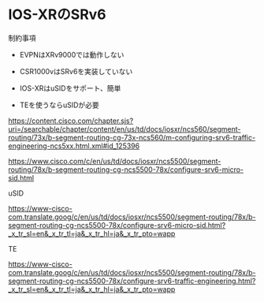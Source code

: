 # IOS-XRのSRv6

制約事項

- EVPNはXRv9000では動作しない

- CSR1000vはSRv6を実装していない

- IOS-XRはuSIDをサポート、簡単

- TEを使うならuSIDが必要

https://content.cisco.com/chapter.sjs?uri=/searchable/chapter/content/en/us/td/docs/iosxr/ncs560/segment-routing/73x/b-segment-routing-cg-73x-ncs560/m-configuring-srv6-traffic-engineering-ncs5xx.html.xml#id_125396

https://www.cisco.com/c/en/us/td/docs/iosxr/ncs5500/segment-routing/78x/b-segment-routing-cg-ncs5500-78x/configure-srv6-micro-sid.html

uSID

https://www-cisco-com.translate.goog/c/en/us/td/docs/iosxr/ncs5500/segment-routing/78x/b-segment-routing-cg-ncs5500-78x/configure-srv6-micro-sid.html?_x_tr_sl=en&_x_tr_tl=ja&_x_tr_hl=ja&_x_tr_pto=wapp

TE

https://www-cisco-com.translate.goog/c/en/us/td/docs/iosxr/ncs5500/segment-routing/78x/b-segment-routing-cg-ncs5500-78x/configure-srv6-traffic-engineering.html?_x_tr_sl=en&_x_tr_tl=ja&_x_tr_hl=ja&_x_tr_pto=wapp
